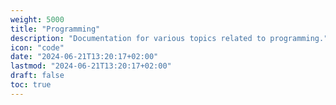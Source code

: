 ```yaml
---
weight: 5000
title: "Programming"
description: "Documentation for various topics related to programming."
icon: "code"
date: "2024-06-21T13:20:17+02:00"
lastmod: "2024-06-21T13:20:17+02:00"
draft: false
toc: true
---
```

